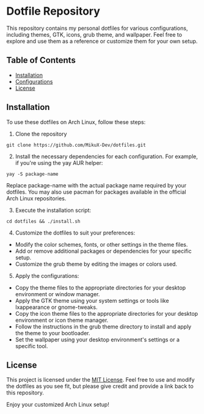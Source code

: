 # Dotfile Repository

This repository contains my personal dotfiles for various configurations, including themes, GTK, icons, grub theme, and wallpaper. Feel free to explore and use them as a reference or customize them for your own setup.

## Table of Contents

- [Installation](Installation)
- [Configurations](5.)
- [License](License)

## Installation

To use these dotfiles on Arch Linux, follow these steps:

1. Clone the repository
```
git clone https://github.com/MikuX-Dev/dotfiles.git
```

2. Install the necessary dependencies for each configuration. For example, if you're using the yay AUR helper:
```
yay -S package-name
```
Replace package-name with the actual package name required by your dotfiles. You may also use pacman for packages available in the official Arch Linux repositories.

3. Execute the installation script:
```
cd dotfiles && ./install.sh
```

4. Customize the dotfiles to suit your preferences:

- Modify the color schemes, fonts, or other settings in the theme files.
- Add or remove additional packages or dependencies for your specific setup.
- Customize the grub theme by editing the images or colors used.

5. Apply the configurations:

- Copy the theme files to the appropriate directories for your desktop environment or window manager.
- Apply the GTK theme using your system settings or tools like lxappearance or gnome-tweaks.
- Copy the icon theme files to the appropriate directories for your desktop environment or icon theme manager.
- Follow the instructions in the grub theme directory to install and apply the theme to your bootloader.
- Set the wallpaper using your desktop environment's settings or a specific tool.

## License

This project is licensed under the [MIT License](https://github.com/MikuX-Dev/dotfiles/blob/master/LICENSE). Feel free to use and modify the dotfiles as you see fit, but please give credit and provide a link back to this repository.

Enjoy your customized Arch Linux setup!
